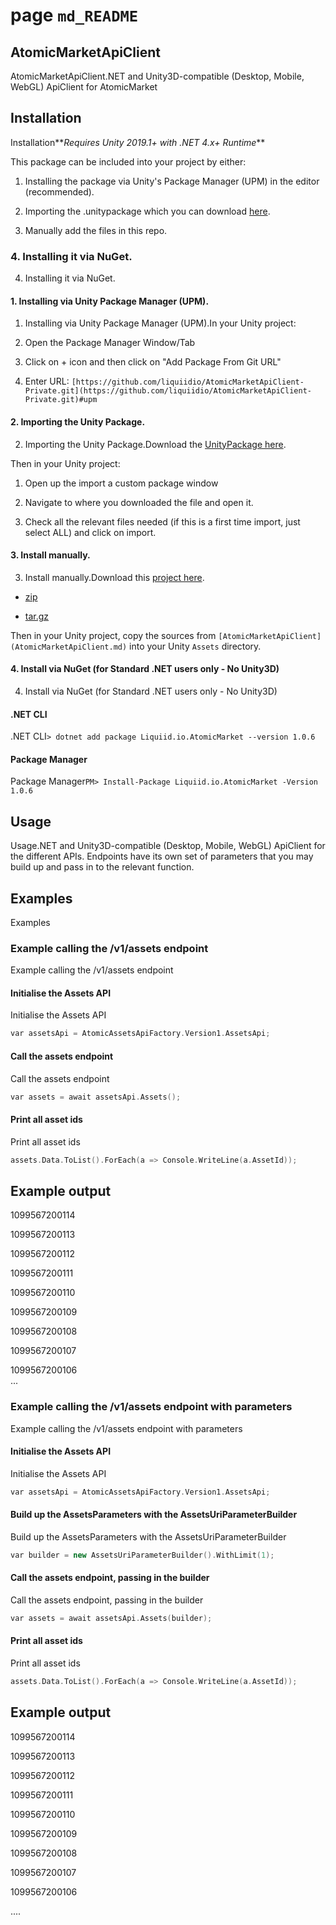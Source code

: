 # page `md_README` 

[](https://github.com/liquiidio/AtomicMarketApiClient-Private/actions/workflows/build.yml)[](https://github.com/liquiidio/AtomicMarketApiClient-Private/actions/workflows/test.yml)[](https://github.com/liquiidio/AtomicMarketApiClient-Private/actions/workflows/docs.yml)[](https://github.com/liquiidio/AtomicMarketApiClient-Private/actions/workflows/deploy.yml)

## AtomicMarketApiClient
AtomicMarketApiClient.NET and Unity3D-compatible (Desktop, Mobile, WebGL) ApiClient for AtomicMarket

## Installation
Installation**_Requires Unity 2019.1+ with .NET 4.x+ Runtime_**

This package can be included into your project by either:

1. Installing the package via Unity's Package Manager (UPM) in the editor (recommended).

1. Importing the .unitypackage which you can download [here](https://github.com/liquiidio/AtomicMarketApiClient-Private/releases/latest/download/atomicmarket.unitypackage).

1. Manually add the files in this repo. 

### 4. Installing it via NuGet.
4. Installing it via NuGet.

#### 1. Installing via Unity Package Manager (UPM).
1. Installing via Unity Package Manager (UPM).In your Unity project:

1. Open the Package Manager Window/Tab

1. Click on + icon and then click on "Add Package From Git URL"

1. Enter URL: `[https://github.com/liquiidio/AtomicMarketApiClient-Private.git](https://github.com/liquiidio/AtomicMarketApiClient-Private.git)#upm`

#### 2. Importing the Unity Package.
2. Importing the Unity Package.Download the [UnityPackage here](https://github.com/liquiidio/AtomicMarketApiClient-Private/releases/latest/download/atomicmarket.unitypackage).

Then in your Unity project:

1. Open up the import a custom package window

1. Navigate to where you downloaded the file and open it.

1. Check all the relevant files needed (if this is a first time import, just select ALL) and click on import.

#### 3. Install manually.
3. Install manually.Download this [project here](https://github.com/liquiidio/AtomicMarketApiClient-Private/releases/latest).

* [zip](https://github.com/liquiidio/AtomicMarketApiClient-Private/archive/refs/tags/1.0.10.zip)

* [tar.gz](https://github.com/liquiidio/AtomicMarketApiClient-Private/archive/refs/tags/1.0.10.tar.gz)

Then in your Unity project, copy the sources from `[AtomicMarketApiClient](AtomicMarketApiClient.md)` into your Unity `Assets` directory.

#### 4. Install via NuGet (for Standard .NET users only - No Unity3D)
4. Install via NuGet (for Standard .NET users only - No Unity3D)
#### .NET CLI
.NET CLI`> dotnet add package Liquiid.io.AtomicMarket --version 1.0.6`

#### Package Manager
Package Manager`PM> Install-Package Liquiid.io.AtomicMarket -Version 1.0.6`

## Usage
Usage.NET and Unity3D-compatible (Desktop, Mobile, WebGL) ApiClient for the different APIs. Endpoints have its own set of parameters that you may build up and pass in to the relevant function.

## Examples
Examples

### Example calling the /v1/assets endpoint
Example calling the /v1/assets endpoint

#### Initialise the Assets API
Initialise the Assets API
```cpp
var assetsApi = AtomicAssetsApiFactory.Version1.AssetsApi;
```

#### Call the assets endpoint
Call the assets endpoint
```cpp
var assets = await assetsApi.Assets();
```

#### Print all asset ids
Print all asset ids
```cpp
assets.Data.ToList().ForEach(a => Console.WriteLine(a.AssetId));
```

## Example output

1099567200114

1099567200113 <br/>

1099567200112 <br/>

1099567200111

1099567200110 <br/>

1099567200109 <br/>

1099567200108

1099567200107

1099567200106 <br/>
 ...

### Example calling the /v1/assets endpoint with parameters
Example calling the /v1/assets endpoint with parameters

#### Initialise the Assets API
Initialise the Assets API
```cpp
var assetsApi = AtomicAssetsApiFactory.Version1.AssetsApi;
```

#### Build up the AssetsParameters with the AssetsUriParameterBuilder
Build up the AssetsParameters with the AssetsUriParameterBuilder
```cpp
var builder = new AssetsUriParameterBuilder().WithLimit(1);
```

#### Call the assets endpoint, passing in the builder
Call the assets endpoint, passing in the builder
```cpp
var assets = await assetsApi.Assets(builder);
```

#### Print all asset ids
Print all asset ids
```cpp
assets.Data.ToList().ForEach(a => Console.WriteLine(a.AssetId));
```
## Example output

1099567200114

1099567200113 <br/>

1099567200112 <br/>

1099567200111

1099567200110 <br/>

1099567200109 <br/>

1099567200108

1099567200107

1099567200106

....


